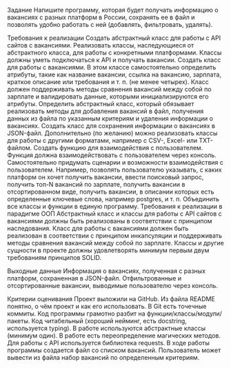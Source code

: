 Задание
Напишите программу, которая будет получать информацию о вакансиях с разных платформ в России, сохранять ее в файл и позволять удобно работать с ней (добавлять, фильтровать, удалять).

Требования к реализации
Создать абстрактный класс для работы с API сайтов с вакансиями. Реализовать классы, наследующиеся от абстрактного класса, для работы с конкретными платформами. Классы должны уметь подключаться к API и получать вакансии.
Создать класс для работы с вакансиями. В этом классе самостоятельно определить атрибуты, такие как название вакансии, ссылка на вакансию, зарплата, краткое описание или требования и т. п. (не менее четырех). Класс должен поддерживать методы сравнения вакансий между собой по зарплате и валидировать данные, которыми инициализируются его атрибуты.
Определить абстрактный класс, который обязывает реализовать методы для добавления вакансий в файл, получения данных из файла по указанным критериям и удаления информации о вакансиях. Создать класс для сохранения информации о вакансиях в JSON-файл. Дополнительно (по желанию) можно реализовать классы для работы с другими форматами, например с CSV-, Excel- или TXT-файлом.
Создать функцию для взаимодействия с пользователем. Функция должна взаимодействовать с пользователем через консоль. Самостоятельно придумать сценарии и возможности взаимодействия с пользователем. Например, позволять пользователю указывать, с каких платформ он хочет получить вакансии, ввести поисковый запрос, получить топ-N вакансий по зарплате, получить вакансии в отсортированном виде, получить вакансии, в описании которых есть определенные ключевые слова, например postgres, и т. п.
Объединить все классы и функции в единую программу.
Требования к реализации в парадигме ООП
Абстрактный класс и классы для работы с API сайтов с вакансиями должны быть реализованы в соответствии с принципом наследования.
Класс для работы с вакансиями должен быть реализован в соответствии с принципом инкапсуляции и поддерживать методы сравнения вакансий между собой по зарплате.
Классы и другие сущности в проекте должны удовлетворять минимум первым двум требованиям принципов SOLID.

Выходные данные
Информация о вакансиях, полученная с разных платформ, сохраненная в JSON-файл.
Отфильтрованные и отсортированные вакансии, выводимые пользователю через консоль.

Критерии оценивания 
Проект выложили на GitHub.
Из файла README понятно, о чём проект и как его использовать.
В Git есть точечные коммиты.
Код программы грамотно разбит на функции/классы/модули/пакеты.
Код читабельный (хороший нейминг, есть docstring, используется typing).
В работе используются абстрактные классы (минимум один).
В работе есть переопределение магических методов.
Для работы с API используется библиотека requests.
В ходе работы программы создается файл со списком вакансий.
Пользователь может вывести из файла набор вакансий по определенным критериям.
